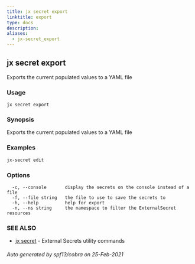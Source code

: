 ```yaml
---
title: jx secret export
linktitle: export
type: docs
description: 
aliases:
  - jx-secret_export
---
```


## jx secret export

Exports the current populated values to a YAML file

### Usage

```
jx secret export
```

### Synopsis

Exports the current populated values to a YAML file

### Examples

  ```bash
  jx-secret edit

  ```
### Options

```
  -c, --console       display the secrets on the console instead of a file
  -f, --file string   the file to use to save the secrets to
  -h, --help          help for export
  -n, --ns string     the namespace to filter the ExternalSecret resources
```

### SEE ALSO

* [jx secret](..)	 - External Secrets utility commands

###### Auto generated by spf13/cobra on 25-Feb-2021
